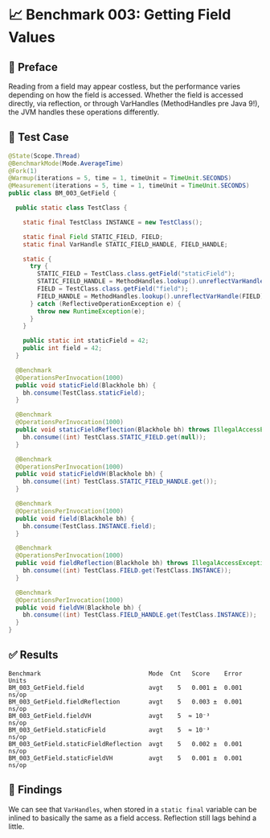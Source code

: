 # 📈 Benchmark 003: Getting Field Values

## 📘 Preface

Reading from a field may appear costless, but the performance varies depending on how the field is accessed. Whether the field is accessed directly, via reflection, or through VarHandles (MethodHandles pre Java 9!), the JVM handles these operations differently.

## 🔬 Test Case

```java
@State(Scope.Thread)
@BenchmarkMode(Mode.AverageTime)
@Fork(1)
@Warmup(iterations = 5, time = 1, timeUnit = TimeUnit.SECONDS)
@Measurement(iterations = 5, time = 1, timeUnit = TimeUnit.SECONDS)
public class BM_003_GetField {

  public static class TestClass {

    static final TestClass INSTANCE = new TestClass();

    static final Field STATIC_FIELD, FIELD;
    static final VarHandle STATIC_FIELD_HANDLE, FIELD_HANDLE;

    static {
      try {
        STATIC_FIELD = TestClass.class.getField("staticField");
        STATIC_FIELD_HANDLE = MethodHandles.lookup().unreflectVarHandle(STATIC_FIELD);
        FIELD = TestClass.class.getField("field");
        FIELD_HANDLE = MethodHandles.lookup().unreflectVarHandle(FIELD);
      } catch (ReflectiveOperationException e) {
        throw new RuntimeException(e);
      }
    }

    public static int staticField = 42;
    public int field = 42;
  }

  @Benchmark
  @OperationsPerInvocation(1000)
  public void staticField(Blackhole bh) {
    bh.consume(TestClass.staticField);
  }

  @Benchmark
  @OperationsPerInvocation(1000)
  public void staticFieldReflection(Blackhole bh) throws IllegalAccessException {
    bh.consume((int) TestClass.STATIC_FIELD.get(null));
  }

  @Benchmark
  @OperationsPerInvocation(1000)
  public void staticFieldVH(Blackhole bh) {
    bh.consume((int) TestClass.STATIC_FIELD_HANDLE.get());
  }

  @Benchmark
  @OperationsPerInvocation(1000)
  public void field(Blackhole bh) {
    bh.consume(TestClass.INSTANCE.field);
  }

  @Benchmark
  @OperationsPerInvocation(1000)
  public void fieldReflection(Blackhole bh) throws IllegalAccessException {
    bh.consume((int) TestClass.FIELD.get(TestClass.INSTANCE));
  }

  @Benchmark
  @OperationsPerInvocation(1000)
  public void fieldVH(Blackhole bh) {
    bh.consume((int) TestClass.FIELD_HANDLE.get(TestClass.INSTANCE));
  }
}
```

## ✅ Results

```
Benchmark                              Mode  Cnt   Score    Error  Units
BM_003_GetField.field                  avgt    5   0.001 ±  0.001  ns/op
BM_003_GetField.fieldReflection        avgt    5   0.003 ±  0.001  ns/op
BM_003_GetField.fieldVH                avgt    5  ≈ 10⁻³           ns/op
BM_003_GetField.staticField            avgt    5  ≈ 10⁻³           ns/op
BM_003_GetField.staticFieldReflection  avgt    5   0.002 ±  0.001  ns/op
BM_003_GetField.staticFieldVH          avgt    5   0.001 ±  0.001  ns/op
```

## 🔎 Findings

We can see that `VarHandles`, when stored in a `static final` variable can be inlined to basically the same as a field access. Reflection still lags behind a little.
